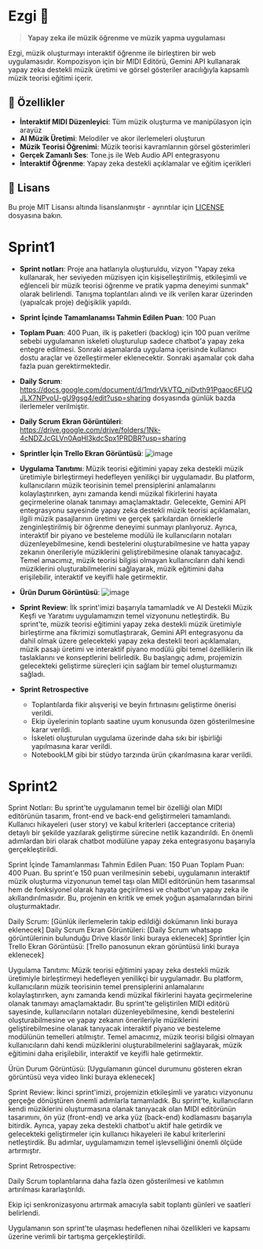 # Ezgi 🎵

> **Yapay zeka ile müzik öğrenme ve müzik yapma uygulaması**

Ezgi, müzik oluşturmayı interaktif öğrenme ile birleştiren bir web uygulamasıdır. Kompozisyon için bir MIDI Editörü, Gemini API kullanarak yapay zeka destekli müzik üretimi ve görsel gösteriler aracılığıyla kapsamlı müzik teorisi eğitimi içerir.

## 🎯 Özellikler

- **İnteraktif MIDI Düzenleyici**: Tüm müzik oluşturma ve manipülasyon için arayüz
- **AI Müzik Üretimi**: Melodiler ve akor ilerlemeleri oluşturun
- **Müzik Teorisi Öğrenimi**: Müzik teorisi kavramlarının görsel gösterimleri
- **Gerçek Zamanlı Ses**: Tone.js ile Web Audio API entegrasyonu
- **İnteraktif Öğrenme**: Yapay zeka destekli açıklamalar ve eğitim içerikleri

## 📄 Lisans
Bu proje MIT Lisansı altında lisanslanmıştır - ayrıntılar için [LICENSE](./LICENSE)  dosyasına bakın.

# Sprint1

- **Sprint notları**: Proje ana hatlarıyla oluşturuldu, vizyon "Yapay zeka kullanarak, her seviyeden müzisyen için kişiselleştirilmiş, etkileşimli ve eğlenceli bir müzik teorisi öğrenme ve pratik yapma deneyimi sunmak" olarak belirlendi. Tanışma toplantıları alındı ve ilk verilen karar üzerinden (yapıalcak proje) değişiklik yapıldı.
- **Sprint İçinde Tamamlanamsı Tahmin Edilen Puan**: 100 Puan
- **Toplam Puan**: 400 Puan, ilk iş paketleri (backlog) için 100 puan verilme sebebi uygulamanın iskeleti oluşturulup sadece chatbot'a yapay zeka entegre edilmesi. Sonraki aşamalarda uygulama içerisinde kullanıcı dostu araçlar ve özelleştirmeler eklenecektir. Sonraki aşamalar çok daha fazla puan gerektirmektedir.
- **Daily Scrum**: https://docs.google.com/document/d/1mdrVkVTQ_njDvth91Pgaoc6FUQJLX7NPvoU-gU9gsg4/edit?usp=sharing dosyasında günlük bazda ilerlemeler verilmiştir.
- **Daily Scrum Ekran Görüntüleri**: https://drive.google.com/drive/folders/1Nk-4cNDZJcGLVn0AqHI3kdcSpx1PRDBR?usp=sharing

- **Sprintler İçin Trello Ekran Görüntüsü**:
  ![image](https://github.com/user-attachments/assets/0201d0fe-b70b-4b6b-a66c-e725d155aa14)

- **Uygulama Tanıtımı**: Müzik teorisi eğitimini yapay zeka destekli müzik üretimiyle birleştirmeyi hedefleyen yenilikçi bir uygulamadır. Bu platform, kullanıcıların müzik teorisinin temel prensiplerini anlamalarını kolaylaştırırken, aynı zamanda kendi müzikal fikirlerini hayata geçirmelerine olanak tanımayı amaçlamaktadır. Gelecekte, Gemini API entegrasyonu sayesinde yapay zeka destekli müzik teorisi açıklamaları, ilgili müzik pasajlarının üretimi ve gerçek şarkılardan örneklerle zenginleştirilmiş bir öğrenme deneyimi sunmayı planlıyoruz. Ayrıca, interaktif bir piyano ve besteleme modülü ile kullanıcıların notaları düzenleyebilmesine, kendi bestelerini oluşturabilmesine ve hatta yapay zekanın önerileriyle müziklerini geliştirebilmesine olanak tanıyacağız. Temel amacımız, müzik teorisi bilgisi olmayan kullanıcıların dahi kendi müziklerini oluşturabilmelerini sağlayarak, müzik eğitimini daha erişilebilir, interaktif ve keyifli hale getirmektir.

- **Ürün Durum Görüntüsü**:
  ![image](https://github.com/user-attachments/assets/d725f2c9-bb24-4760-bdab-7b6a95325973)

- **Sprint Review**: İlk sprint'imizi başarıyla tamamladık ve AI Destekli Müzik Keşfi ve Yaratımı uygulamamızın temel vizyonunu netleştirdik. Bu sprint'te, müzik teorisi eğitimini yapay zeka destekli müzik üretimiyle birleştirme ana fikrimizi somutlaştırarak, Gemini API entegrasyonu da dahil olmak üzere gelecekteki yapay zeka destekli teori açıklamaları, müzik pasajı üretimi ve interaktif piyano modülü gibi temel özelliklerin ilk taslaklarını ve konseptlerini belirledik. Bu başlangıç adımı, projemizin gelecekteki geliştirme süreçleri için sağlam bir temel oluşturmamızı sağladı.
- **Sprint Retrospective**
  - Toplantılarda fikir alışverişi ve beyin fırtınasını geliştirme önerisi verildi.
  - Ekip üyelerinin toplantı saatine uyum konusunda özen gösterilmesine karar verildi.
  - İskeleti oluşturulan uygulama üzerinde daha sıkı bir işbirliği yapılmasına karar verildi.
  - NotebookLM gibi bir stüdyo tarzında ürün çıkarılmasına karar verildi.

# Sprint2

Sprint Notları: Bu sprint'te uygulamanın temel bir özelliği olan MIDI editörünün tasarım, front-end ve back-end geliştirmeleri tamamlandı. Kullanıcı hikayeleri (user story) ve kabul kriterleri (acceptance criteria) detaylı bir şekilde yazılarak geliştirme sürecine netlik kazandırıldı. En önemli adımlardan biri olarak chatbot modülüne yapay zeka entegrasyonu başarıyla gerçekleştirildi.

Sprint İçinde Tamamlanması Tahmin Edilen Puan: 150 Puan
Toplam Puan: 400 Puan. Bu sprint'e 150 puan verilmesinin sebebi, uygulamanın interaktif müzik oluşturma vizyonunun temel taşı olan MIDI editörünün hem tasarımsal hem de fonksiyonel olarak hayata geçirilmesi ve chatbot'un yapay zeka ile akıllandırılmasıdır. Bu, projenin en kritik ve emek yoğun aşamalarından birini oluşturmaktadır.

Daily Scrum: [Günlük ilerlemelerin takip edildiği dokümanın linki buraya eklenecek]
Daily Scrum Ekran Görüntüleri: [Daily Scrum whatsapp görüntülerinin bulunduğu Drive klasör linki buraya eklenecek]
Sprintler İçin Trello Ekran Görüntüsü: [Trello panosunun ekran görüntüsü linki buraya eklenecek]

Uygulama Tanıtımı: Müzik teorisi eğitimini yapay zeka destekli müzik üretimiyle birleştirmeyi hedefleyen yenilikçi bir uygulamadır. Bu platform, kullanıcıların müzik teorisinin temel prensiplerini anlamalarını kolaylaştırırken, aynı zamanda kendi müzikal fikirlerini hayata geçirmelerine olanak tanımayı amaçlamaktadır. Bu sprint'te geliştirilen MIDI editörü sayesinde, kullanıcıların notaları düzenleyebilmesine, kendi bestelerini oluşturabilmesine ve yapay zekanın önerileriyle müziklerini geliştirebilmesine olanak tanıyacak interaktif piyano ve besteleme modülünün temelleri atılmıştır. Temel amacımız, müzik teorisi bilgisi olmayan kullanıcıların dahi kendi müziklerini oluşturabilmelerini sağlayarak, müzik eğitimini daha erişilebilir, interaktif ve keyifli hale getirmektir.

Ürün Durum Görüntüsü: [Uygulamanın güncel durumunu gösteren ekran görüntüsü veya video linki buraya eklenecek]

Sprint Review: İkinci sprint'imizi, projemizin etkileşimli ve yaratıcı vizyonunu gerçeğe dönüştüren önemli adımlarla tamamladık. Bu sprint'te, kullanıcıların kendi müziklerini oluşturmasına olanak tanıyacak olan MIDI editörünün tasarımını, ön yüz (front-end) ve arka yüz (back-end) kodlamasını başarıyla bitirdik. Ayrıca, yapay zeka destekli chatbot'u aktif hale getirdik ve gelecekteki geliştirmeler için kullanıcı hikayeleri ile kabul kriterlerini netleştirdik. Bu adımlar, uygulamamızın temel işlevselliğini önemli ölçüde artırmıştır.

Sprint Retrospective:

Daily Scrum toplantılarına daha fazla özen gösterilmesi ve katılımın artırılması kararlaştırıldı.

Ekip içi senkronizasyonu artırmak amacıyla sabit toplantı günleri ve saatleri belirlendi.

Uygulamanın son sprint'te ulaşması hedeflenen nihai özellikleri ve kapsamı üzerine verimli bir tartışma gerçekleştirildi.
